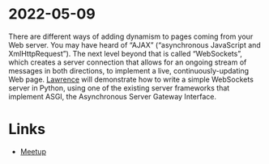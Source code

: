 # 2022-05-09

There are different ways of adding dynamism to pages coming from your Web server. You may have heard of “AJAX” (“asynchronous JavaScript and XmlHttpRequest”). The next level beyond that is called “WebSockets”, which creates a server connection that allows for an ongoing stream of messages in both directions, to implement a live, continuously-updating Web page.
[Lawrence](ldo-websockets) will demonstrate how to write a simple WebSockets server in Python, using one of the existing server frameworks that implement ASGI, the Asynchronous Server Gateway Interface.


# Links
* [Meetup](https://www.meetup.com/NZPUG-Hamilton/events/283776817/)

